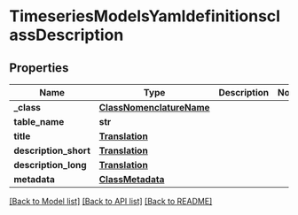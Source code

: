 # TimeseriesModelsYamldefinitionsclassDescription

## Properties
Name | Type | Description | Notes
------------ | ------------- | ------------- | -------------
**_class** | [**ClassNomenclatureName**](ClassNomenclatureName.md) |  | 
**table_name** | **str** |  | 
**title** | [**Translation**](Translation.md) |  | 
**description_short** | [**Translation**](Translation.md) |  | 
**description_long** | [**Translation**](Translation.md) |  | 
**metadata** | [**ClassMetadata**](ClassMetadata.md) |  | 

[[Back to Model list]](../README.md#documentation-for-models) [[Back to API list]](../README.md#documentation-for-api-endpoints) [[Back to README]](../README.md)


